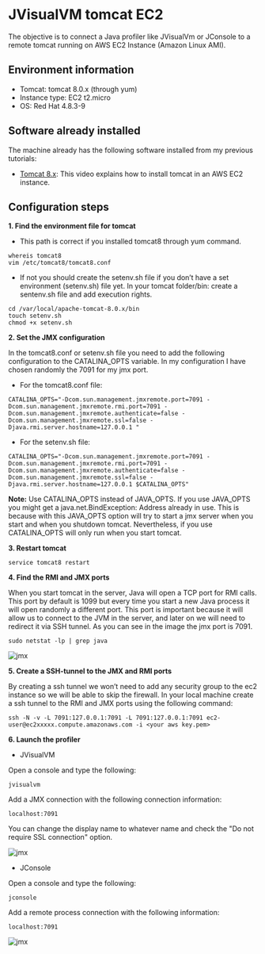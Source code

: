 # JVisualVM tomcat EC2
The objective is to connect a Java profiler like JVisualVm or JConsole to a remote tomcat running on AWS EC2 Instance (Amazon Linux AMI).



## Environment information
 * Tomcat: tomcat 8.0.x (through yum)
 * Instance type: EC2 t2.micro
 * OS: Red Hat 4.8.3-9
 
 

## Software already installed
The machine already has the following software installed from my previous tutorials:
 
 * [Tomcat 8.x](https://youtu.be/lCex88J-fIo): This video explains how to install tomcat in an AWS EC2 instance.
 
 
 
 ## Configuration steps
 **1. Find the environment file for tomcat**
 * This path is correct if you installed tomcat8 through yum command. 
```
whereis tomcat8
vim /etc/tomcat8/tomcat8.conf
```
* If not you should create the setenv.sh file if you don’t have a set environment (setenv.sh) file yet. In your tomcat folder/bin: create a sentenv.sh file and add execution rights.
```
cd /var/local/apache-tomcat-8.0.x/bin
touch setenv.sh
chmod +x setenv.sh
```


**2. Set the JMX configuration**

In the tomcat8.conf or setenv.sh file you need to add the following configuration to the CATALINA_OPTS variable. In my configuration I have chosen randomly the 7091 for my jmx port.


* For the tomcat8.conf file:
```
CATALINA_OPTS="-Dcom.sun.management.jmxremote.port=7091 -Dcom.sun.management.jmxremote.rmi.port=7091 -Dcom.sun.management.jmxremote.authenticate=false -Dcom.sun.management.jmxremote.ssl=false -Djava.rmi.server.hostname=127.0.0.1 "
```

* For the setenv.sh file:
```
CATALINA_OPTS="-Dcom.sun.management.jmxremote.port=7091 -Dcom.sun.management.jmxremote.rmi.port=7091 -Dcom.sun.management.jmxremote.authenticate=false -Dcom.sun.management.jmxremote.ssl=false -Djava.rmi.server.hostname=127.0.0.1 $CATALINA_OPTS"
```

**Note:** Use CATALINA_OPTS instead of JAVA_OPTS. If you use JAVA_OPTS you might get a java.net.BindException: Address already in use.
This is because with this JAVA_OPTS option will try to start a jmx server when you start and when you shutdown tomcat. Nevertheless, if you use CATALINA_OPTS will only run when you start tomcat.


**3. Restart tomcat**
```
service tomcat8 restart
```


**4. Find the RMI and JMX ports**

When you start tomcat in the server, Java will open a TCP port for RMI calls. This port by default is 1099 but every time you start a new Java process it will open randomly a different port. This port is important because it will allow us to connect to the JVM in the server, and later on we will need to redirect it via SSH tunnel. As you can see in the image the jmx port is 7091.
```
sudo netstat -lp | grep java
```
![jmx](http://corporacionkristalia.com/jvisualvm-sources/1-jmx.png)


**5. Create a SSH-tunnel to the JMX and RMI ports**

By creating a ssh tunnel we won’t need to add any security group to the ec2 instance so we will be able to skip the firewall. In your local machine create a ssh tunnel to the RMI and JMX ports using the following command:
```
ssh -N -v -L 7091:127.0.0.1:7091 -L 7091:127.0.0.1:7091 ec2-user@ec2xxxxx.compute.amazonaws.com -i <your aws key.pem>
```


**6. Launch the profiler**

* JVisualVM

Open a console and type the following:
```
jvisualvm
```
Add a JMX connection with the following connection information:
```
localhost:7091
```
You can change the display name to whatever name and check the "Do not require SSL connection" option.

![jmx](http://corporacionkristalia.com/jvisualvm-sources/2-jvisualvm.png)

* JConsole

Open a console and type the following:
```
jconsole
```
Add a remote process connection with the following information:
```
localhost:7091
```

![jmx](http://corporacionkristalia.com/jvisualvm-sources/3-jconsole.png)


